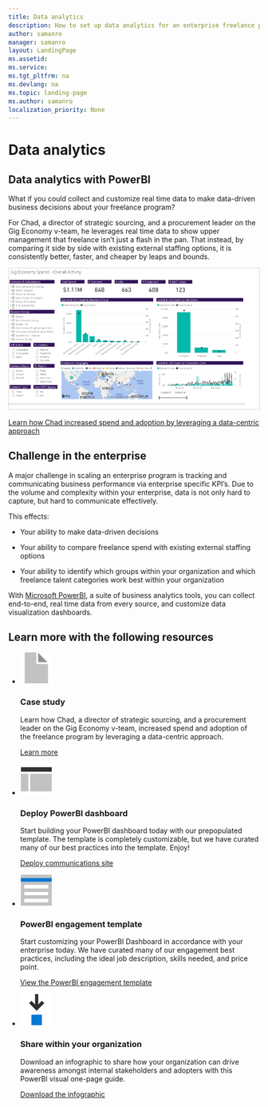 ```yaml
---
title: Data analytics 
description: How to set up data analytics for an enterprise freelance program 
author: samanro
manager: samanro
layout: LandingPage
ms.assetid: 
ms.service: 
ms.tgt_pltfrm: na
ms.devlang: na
ms.topic: landing-page
ms.author: samanro
localization_priority: None 
---
```

Data analytics 
===================

Data analytics with PowerBI 
----------------------------

What if you could collect and customize real time data to make data-driven
business decisions about your freelance program?

For Chad, a director of strategic sourcing, and a procurement leader on the Gig
Economy v-team, he leverages real time data to show upper management that
freelance isn’t just a flash in the pan. That instead, by comparing it side by
side with existing external staffing options, it is consistently better, faster,
and cheaper by leaps and bounds.

![A spending report in PowerBI](media/M365_Freelance_GigEcononmy_SpendReport_800x450.png)

[Learn how Chad increased spend and adoption by leveraging a data-centric
approach](dataanalyticscasestudy.md)

Challenge in the enterprise
---------------------------

A major challenge in scaling an enterprise program is tracking and communicating
business performance via enterprise specific KPI’s. Due to the volume and
complexity within your enterprise, data is not only hard to capture, but hard to
communicate effectively.

This effects:

-   Your ability to make data-driven decisions

-   Your ability to compare freelance spend with existing external staffing
    options

-   Your ability to identify which groups within your organization and which
    freelance talent categories work best within your organization

With [Microsoft PowerBI](https://powerbi.microsoft.com/en-us/), a suite of
business analytics tools, you can collect end-to-end, real time data from every
source, and customize data visualization dashboards.

Learn more with the following resources
-----------------------------------------
<ul class="panelContent cardsF cols cols2">
    <li>
        <div class="cardSize">
            <div class="cardPadding">
                <div class="card">
                    <div class="cardImageOuter">
                        <div class="cardImage">
                            <img src="media/document.png" alt="a document icon" />
                        </div>
                    </div>
                    <div class="cardText">
                        <h3>Case study</h3>
                        <p>Learn how Chad, a director of strategic sourcing, and a procurement leader on the Gig Economy v-team, increased spend and adoption of the freelance program by leveraging a data-centric approach.</p>
                        <p><a href="dataanalyticscasestudy.md">Learn more</a></p>
                    </div>
                </div>
            </div>
        </div>
    </li>
    <li>
        <div class="cardSize">
            <div class="cardPadding">
                <div class="card">
                    <div class="cardImageOuter">
                        <div class="cardImage">
                            <img src="media/subsite.png" alt="A site template icon" />
                        </div>
                    </div>
                    <div class="cardText">
                        <h3>Deploy PowerBI dashboard</h3>
                        <p>Start building your PowerBI dashboard today with our prepopulated template. The template is completely customizable, but we have curated many of our best practices into the template. Enjoy!</p>
                        <p><a href="https://microsoft.sharepoint-df.com/teams/MSFTUpworkTeam/Shared%20Documents/Expert%20Marketplace/SharePoint%20Comms%20Site.PNG">Deploy communications site</a></p>
                    </div>
                </div>
            </div>
        </div>
    </li>
    <li>
        <div class="cardSize">
            <div class="cardPadding">
                <div class="card">
                    <div class="cardImageOuter">
                        <div class="cardImage">
                            <img src="media/bill-blue.png" alt="A job posting template icon" />
                        </div>
                    </div>
                    <div class="cardText">
                        <h3>PowerBI engagement template</h3>
                        <p>Start customizing your PowerBI Dashboard in accordance with your enterprise today. We have curated many of our engagement best practices, including the ideal job description, skills needed, and price point.</p>
                        <p><a href="powerbiengagementtemplate.md">View the PowerBI engagement template</a></p>
                    </div>
                </div>
            </div>
        </div>
    </li>
    <li>
        <div class="cardSize">
            <div class="cardPadding">
                <div class="card">
                    <div class="cardImageOuter">
                        <div class="cardImage">
                            <img src="media/download-blue.png" alt="Downloadable infographic" />
                        </div>
                    </div>
                    <div class="cardText">
                        <h3>Share within your organization</h3>
                        <p>Download an infographic to share how your organization can drive awareness amongst internal stakeholders and adopters with this PowerBI visual one-page guide.</p>
                        <p><a href="">Download the infographic</a></p>
                    </div>
                </div>
            </div>
        </div>
    </li>
</ul>

